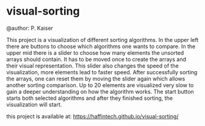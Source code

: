 # visual-sorting

@author: P. Kaiser

This project is a visualization of different sorting algorithms.
In the upper left there are buttons to choose which algorithms one wants to compare.
In the upper mid there is a slider to choose how many elements the unsorted arrays should contain.
It has to be moved once to create the arrays and their visual representation.
This slider also changes the speed of the visualization, more elements lead to faster speed.
After successfully sorting the arrays, one can reset them by moving the slider again which allows another sorting comparison.
Up to 20 elements are visualized very slow to gain a deeper understanding on how the algorithm works.
The start button starts both selected algorithms and after they finished sorting, the visualization will start.

this project is available at: https://haffintech.github.io/visual-sorting/
